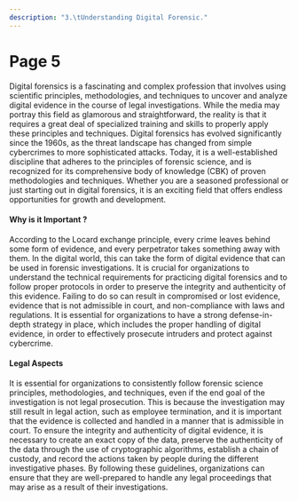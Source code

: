 ```yaml
---
description: "3.\tUnderstanding Digital Forensic."
---
```


# Page 5

Digital forensics is a fascinating and complex profession that involves using scientific principles, methodologies, and techniques to uncover and analyze digital evidence in the course of legal investigations. While the media may portray this field as glamorous and straightforward, the reality is that it requires a great deal of specialized training and skills to properly apply these principles and techniques. Digital forensics has evolved significantly since the 1960s, as the threat landscape has changed from simple cybercrimes to more sophisticated attacks. Today, it is a well-established discipline that adheres to the principles of forensic science, and is recognized for its comprehensive body of knowledge (CBK) of proven methodologies and techniques. Whether you are a seasoned professional or just starting out in digital forensics, it is an exciting field that offers endless opportunities for growth and development.

#### Why is it Important ?

According to the Locard exchange principle, every crime leaves behind some form of evidence, and every perpetrator takes something away with them. In the digital world, this can take the form of digital evidence that can be used in forensic investigations. It is crucial for organizations to understand the technical requirements for practicing digital forensics and to follow proper protocols in order to preserve the integrity and authenticity of this evidence. Failing to do so can result in compromised or lost evidence, evidence that is not admissible in court, and non-compliance with laws and regulations. It is essential for organizations to have a strong defense-in-depth strategy in place, which includes the proper handling of digital evidence, in order to effectively prosecute intruders and protect against cybercrime.

#### Legal Aspects

It is essential for organizations to consistently follow forensic science principles, methodologies, and techniques, even if the end goal of the investigation is not legal prosecution. This is because the investigation may still result in legal action, such as employee termination, and it is important that the evidence is collected and handled in a manner that is admissible in court. To ensure the integrity and authenticity of digital evidence, it is necessary to create an exact copy of the data, preserve the authenticity of the data through the use of cryptographic algorithms, establish a chain of custody, and record the actions taken by people during the different investigative phases. By following these guidelines, organizations can ensure that they are well-prepared to handle any legal proceedings that may arise as a result of their investigations.

